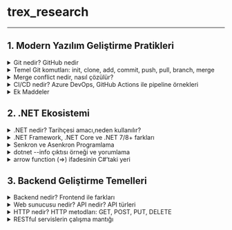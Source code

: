 # trex_research
***

## 1. Modern Yazılım Geliştirme Pratikleri

  <details>
  <summary>Git nedir? GitHub nedir</summary>
    
* Git, yazılım geliştirme sürecinde kullanılan bir versiyon kontrol sistemidir.

* Kod üzerinde yapılan tüm değişiklikleri kayıt altına alır.

* Birden fazla geliştiricinin aynı proje üzerinde çakışmadan çalışabilmesine olanak sağlar.

* Geriye dönük olarak yapılan değişiklikler incelenebilir.

* GitHub ise Git’in üzerine kurulmuş bulut tabanlı bir platformdur.

* Git reposunu internette saklamaya yarar.

* Açık kaynak projelerin paylaşımı için en çok kullanılan sistemdir.

*  Ekip çalışmasını kolaylaştırmak için issue tracking (sorun takibi), pull request (katkı önerisi), GitHub Actions (otomasyon) gibi ek özellikler sunar.
 
* GitHub ise Git’in üzerine kurulmuş bulut tabanlı bir platformdur.

* Git reposunu internette saklamaya yarar.

* Açık kaynak projelerin paylaşımı<in en çok kullanılan sistemdir.

* Ekip çalışmasını kolaylaştırmak için issue tracking (sorun takibi), pull request (katkı önerisi), GitHub Actions (otomasyon) gibi ek özellikler sunar.
  
</details>

  <details>
<summary>Temel Git komutları: init, clone, add, commit, push, pull, branch, merge</summary>

*  git init

 Yeni bir Git deposu oluşturmak için kullanılır. Bir proje klasöründe git init komutu çalıştırıldığında, o klasör artık Git tarafından izlenmeye başlar. Bu sayede proje içerisinde yapılan her değişiklik Git tarafından kayıt altına    alınabilir.

 Örnek kullanım:
 
 git init


 Bu komut çalıştırıldığında klasörde .git isimli gizli bir dosya oluşur ve bu dosya projenin tüm sürüm kontrol bilgilerini içerir.

*  git clone

 Var olan bir uzak Git deposunu bilgisayara kopyalamak için kullanılır. Özellikle GitHub üzerindeki projelerin yerel ortama indirilmesinde tercih edilir.

 Örnek kullanım:

 git clone https://github.com/kullanici/proje.git


 Bu komut sayesinde uzak depodaki tüm geçmiş commitler, branchler ve dosyalar yerel bilgisayara aktarılır.

*  git add

 Dosyaları staging area (hazırlık alanı) denilen bölgeye ekler. Bu alan, commit işleminden önce değişikliklerin hazırlanmasını sağlar.

 Örnek kullanım:

 git add dosya.txt
 git add .


 İlk komut sadece belirli bir dosyayı, ikincisi ise proje içindeki tüm değişiklikleri staging alanına ekler.

*  git commit

 Staging alanındaki dosyaları kalıcı olarak kaydeder. Commit işlemi, yapılan değişikliklere bir “anlık görüntü” almak gibidir. Her commit, açıklayıcı bir mesajla etiketlenmelidir.

 Örnek kullanım:

 git commit -m "Login ekranı eklendi"


 Bu komut, yapılan değişikliklerin tarihçede anlamlı şekilde tutulmasına yardımcı olur.

*  git push

 Yerelde yapılan commit’lerin uzak depoya (örneğin GitHub’a) gönderilmesini sağlar. Böylece proje ekibinin diğer üyeleri de güncellenmiş koda erişebilir.

 Örnek kullanım:

 git push origin main


 Bu komut, değişiklikleri origin isimli uzak depodaki main branch’ine gönderir.

*  git pull

 Uzak depodaki en güncel değişiklikleri indirip mevcut branch ile birleştirmeye yarar. Bu komut, ekip çalışmasında başkalarının yaptığı güncellemeleri almak için sıkça kullanılır.

 Örnek kullanım:

 git pull origin main


 Böylece uzak depodaki main branch’indeki tüm yeni değişiklikler yerel bilgisayara aktarılır.

*  git branch

 Proje üzerinde dallar (branch) oluşturmaya, görüntülemeye veya yönetmeye yarar. Branch’ler, geliştiricilerin aynı proje üzerinde farklı özellikler geliştirmesini sağlar.

 Örnek kullanım:

 git branch          # mevcut branch’leri listeler
 git branch yeni-ozellik   # yeni bir branch oluşturur
 git checkout yeni-ozellik # o branch’e geçiş yapar


 Branch kullanımı, aynı projede bağımsız geliştirmelerin çakışmadan yapılabilmesine imkân verir.

*  git merge

 İki farklı branch’i birleştirmek için kullanılır. Örneğin, yeni-ozellik branch’inde geliştirilen bir özellik tamamlandığında, bu branch main ile birleştirilir.

 Örnek kullanım:

 git checkout main
 git merge yeni-ozellik


 Bu komutlar sayesinde yeni-ozellik branch’indeki değişiklikler main branch’ine eklenmiş olur. Eğer aynı    çakışan değişiklikler varsa merge conflict oluşabilir ve manuel çözüm gerekir.

</details>

<details>

 <summary>Merge conflict nedir, nasıl çözülür?</summary>
  
Merge conflict Git’te iki dal aynı dosyanın aynı bölümünü farklı şekilde değiştirdiğinde Git’in hangisini seçeceğini bilememesiyle oluşan çakışmadır. Çözümü de basittir: Çakışmalı dosyayı açıp <<<<<<<, =======, >>>>>>> işaretleri arasındaki alternatiflerden mantıklı olan içeriği oluşturacak şekilde metni düzenlersin (gerekirse birleştirebilirsn) bu işaretleri temizlersin sonra değişikliği git add ile sahneleyip git commit ile birleştirmeyi tamamlarsın.
  
 </details>

<details> 
  
<summary>CI/CD nedir? Azure DevOps, GitHub Actions ile pipeline örnekleri </summary>


* CI/CD Nedir?

CI/CD, yazılım geliştirme süreçlerinde kaliteyi artıran ve teslimat hızını yükselten bir yöntemdir.

CI (Continuous Integration – Sürekli Entegrasyon): Geliştiricilerin kodlarını sık sık ana koda entegre etmesi, bu sırada otomatik testlerin ve derleme işlemlerinin çalışmasıdır. Amaç, hataların erkenden tespit edilmesi ve kodun sürekli olarak çalışır durumda kalmasıdır.

CD (Continuous Delivery/Deployment – Sürekli Teslimat / Dağıtım): CI sonrası başarılı olan kodun otomatik olarak test ortamına veya doğrudan canlı ortama aktarılmasıdır.

Continuous Delivery: Kod otomatik olarak test/stage ortamına alınır, canlıya geçiş manuel onayla yapılır.

Continuous Deployment: Kod tüm testlerden geçtikten sonra canlıya otomatik olarak alınır.

Bu yaklaşım sayesinde:

Daha hızlı geri bildirim alınır.

Ürün kalitesi artar.

Dağıtım süreçleri standartlaşır ve insan hatası azalır.

* Azure DevOps ile Pipeline Örneği

Azure DevOps Pipelines, YAML tabanlı veya görsel olarak oluşturulabilen güçlü bir CI/CD aracıdır. Microsoft’un bulut tabanlı çözümlerine doğrudan entegredir.

Basit Azure DevOps Pipeline (YAML)

Aşağıdaki örnek bir .NET uygulaması için CI pipeline’ıdır:

trigger:
- main   # main branch'e push geldiğinde pipeline çalışır

pool:
  vmImage: 'windows-latest'

steps:
- task: UseDotNet@2
  inputs:
    packageType: 'sdk'
    version: '7.0.x'

- script: dotnet restore
  displayName: 'Restore dependencies'

- script: dotnet build --configuration Release
  displayName: 'Build project'

- script: dotnet test --no-build --verbosity normal
  displayName: 'Run tests'


Bu pipeline şu işlemleri yapar:

Main branch’e kod push edildiğinde tetiklenir.

Gerekli .NET SDK kurulumu yapılır.

Paketler restore edilir.

Proje release modda derlenir.

Unit testler çalıştırılır.

Dağıtım (CD) için ek adımlar eklenebilir. Örneğin Azure Web App’e deploy etmek için AzureWebApp task’i kullanılabilir.

* GitHub Actions ile Pipeline Örneği

GitHub Actions, GitHub üzerinde barındırılan projeler için CI/CD iş akışları kurmaya yarayan bir sistemdir. YAML dosyaları .github/workflows/ klasöründe bulunur.

Basit GitHub Actions Workflow

Aşağıdaki örnek yine bir .NET uygulaması için CI pipeline’dır:

name: .NET CI

on:
  push:
    branches: [ "main" ]
  pull_request:
    branches: [ "main" ]

jobs:
  build:
    runs-on: ubuntu-latest

    steps:
    - name: Checkout repository
      uses: actions/checkout@v3

    - name: Setup .NET
      uses: actions/setup-dotnet@v3
      with:
        dotnet-version: '7.0.x'

    - name: Restore dependencies
      run: dotnet restore

    - name: Build
      run: dotnet build --configuration Release --no-restore

    - name: Test
      run: dotnet test --no-build --verbosity normal


Bu workflow şunları yapar:

Main branch’e push veya pull request geldiğinde çalışır.

Ubuntu sanal makinesi üzerinde işlem yapılır.

Kod checkout edilir.

.NET SDK yüklenir.

Restore, build ve test adımları gerçekleştirilir.

</details>

 <details>     
 
 <summary>Ek Maddeler</summary>

SDLC Aşamaları (Yazılım Geliştirme Yaşam Döngüsü)

* Planlama 

* Analiz 

* Geliştirme 

* Test 

* Dağıtım 

* Bakım
  
Metodolojiler

Agile → Esnek, hızlı geri bildirim.

Scrum → Sprint (2-4 hafta), roller (PO, SM, Dev Team).

Kanban → İş akışı panosu (To Do → Doing → Done).


 </details>
 
## 2. .NET Ekosistemi

<details>

<summary>.NET nedir? Tarihçesi amacı,neden kullanılır?</summary>

.NET Core, Windows, Linux ve MacOS için yazılım uygulamaları oluşturmak için kullanılabilecek genel amaçlı bir framework’dür. Diğer yazılımların aksine .NET Core, web uygulamaları, mobil uygulamalar, masaüstü uygulamaları, bulut hizmetleri, microservisler, API’ler, oyunlar ve IoT uygulamaları dahil olmak üzere her türlü uygulama/yazılımı oluşturmak için kullanılabilir. Diğer framework’lerden farklı olarak .NET Core, tek bir programlama diliyle sınırlı değildir ve C#, VB.NET, F#, XAML ve TypeScript’i destekler. Bu programlama dilleri açık kaynak kodludur ve bağımsız topluluklar tarafından yönetilir.

.NET Core en gelişmiş, olgun ve kapsamlı class library’leri, ortak API’leri, çoklu dil desteğini ve araçları sunmaktadır. Visual Studio ve Visual Studio Core, .NET Core’u geliştiriciler için en üretken platformlardan biri yapan en gelişmiş ve modern geliştirici IDE’leridir

2002: .NET Framework 1.0 çıktı, C# tanıtıldı (sadece Windows).

2005–2015: Framework 2.0–4.5 arasında LINQ, Async/Await gibi büyük yenilikler geldi.

2016: .NET Core yayınlandı → Açık kaynak, hızlı, platform bağımsz.

2020: .NET 5 ile Framework ve Core birleşti, tek çatı oldu.

2023+: .NET 8  Modern, çoklu platform, yapay zekâ ve bulut odaklı.

</details>

<details>
<summary>.NET Framework, .NET Core ve .NET 7/8+ farkları</summary>
  
|Özellik| .NET Framework   | .NET Core | .NET 7/8+  |
|:-----------------:|:-----------------:|:-----------------:|:-----------------:|
|Platform desteği|Yalnızca Windows'ta çalışır|Platformlar arası çalışır(Linux,Windows,Mac)|Platformlar arası çalışır|
|Güncellemeler|Güncelleme almaz|Güncelleme almaz|Güncelleme almaya devam eder|
|Kaynak kodu|Açık kaynak kodlu değil|Açık kaynak kodlu|Açık kaynak kodu|
|Desteklediği araçlar|Visual Studio|Visual Studio, VS Code, CLI araçları|Visual Studio, VS Code, CLI araçları|
|Kullanım alanları|Eski Windows uygulamaları|Çoklu platform uygulamaları, Web, API, Mikroservis|Modern çoklu platform uygulamaları, Bulut, Web API ve dahası|
|Performans|düşük|Orta|iyi performans|

</details>

<details>

<summary>Senkron ve Asenkron Programlama</summary>

* Senkron Programlama Nedir?

İşlemler ardışık olarak çalışır.

Bir işlem tamamlanmadan diğerine başlanmaz.

Program akışı, her adımda bir önceki adımın sonucunu beklemek zorundadır.

Eğer uzun süren bir işlem varsa (örneğin büyük bir dosyanın okunması, bir web servisinden veri çekilmesi), bu süre boyunca programın geri kalan kısmı çalışmaz, bekler.

* Asenkron Programlama Nedir?

İşlemler paralel veya bağımsız şekilde yürütülebilir.

Bir işlem başlatılır, o işlem arka planda devam ederken program diğer işlere geçebilir.

Program akışı, uzun süren işlemin bitmesini beklemek zorunda kalmaz.

Sonuç hazır olduğunda, program o işin sonucunu alıp kaldığı yerden devam eder.

* Senkron/Asenkron örnek senaryo açıklaması
  
HTTP çağrıları, Web API çağrıları gibi işlemler bekleme gerektirebilir. Geleneksel senkron programlama ile bu işlemleri gerçekleştirmek, aslında lokal bilgisayarın kontrolü dışında olan bir bekleme oluşturur. Bu da hem kullanıcı deneyimi hem de zaman verimliliği açısından oldukça mantıksızdır.

Kullanıcı, arka planda veri çağrıları yapılırken başka işlerle ilgilenebilmek ister. Hiçbirimiz evde bulaşık makinesi çalışıyor diye mutfakta donup kalmayız; makine işini bitirene kadar başka işlerle uğraşırız.

Senkron programlama ile bekleme gerektiren işlemleri çağırmak, bulaşık makinesinin işini bitirmesini oturup beklemek kadar verimsizdir. Asenkron programlama sayesinde ise kullanıcı, çağırdığı bir verinin gelmesini beklerken programın başka bir yerinde farklı bir işlem yapabilir ve ciddi bir zaman kazancı elde eder.

</details>

<details>
  
<summary>dotnet --info çıktısı örneği ve yorumlama</summary>

### Example output of `dotnet --info`

```
.NET SDK:
 Version:           9.0.201
 Commit:            071aaccdc2
 Workload version:  9.0.200-manifests.a3a1a094
 MSBuild version:   17.13.13+1c2026462

Runtime Environment:
 OS Name:     Windows
 OS Version:  10.0.26100
 OS Platform: Windows
 RID:         win-x64
 Base Path:   C:\Program Files\dotnet\sdk\9.0.201\

Workloads installed:
 No installed workloads found.
 Configured to use loose manifests for newly installed manifests.

Host:
  Version:      9.0.3
  Architecture: x64
  Commit:       831d23e561

.NET SDKs installed:
  9.0.201 [C:\Program Files\dotnet\sdk]

.NET runtimes installed:
  Microsoft.AspNetCore.App 8.0.14 [C:\Program Files\dotnet\shared\Microsoft.AspNetCore.App]
  Microsoft.AspNetCore.App 9.0.3  [C:\Program Files\dotnet\shared\Microsoft.AspNetCore.App]
  Microsoft.NETCore.App 8.0.14    [C:\Program Files\dotnet\shared\Microsoft.NETCore.App]
  Microsoft.NETCore.App 9.0.3     [C:\Program Files\dotnet\shared\Microsoft.NETCore.App]
  Microsoft.WindowsDesktop.App 8.0.14 [C:\Program Files\dotnet\shared\Microsoft.WindowsDesktop.App]
  Microsoft.WindowsDesktop.App 9.0.3  [C:\Program Files\dotnet\shared\Microsoft.WindowsDesktop.App]

Other architectures found:
  x86   [C:\Program Files (x86)\dotnet]
    registered at [HKLM\SOFTWARE\dotnet\Setup\InstalledVersions\x86\InstallLocation]

Environment variables:
  Not set

global.json file:
  Not found
```
dotnet --info komutu, bilgisayarında kurulu olan .NET ortamını özetler. Çıktıdaki bölümler şu anlama gelir:

1. .NET SDK

Hangi SDK sürümünün kullanıldığını gösterir.

SDK (Software Development Kit), .NET projelerini derlemek ve geliştirmek için gerekli araçları içerir.

2. Runtime Environment (Çalışma Zamanı Ortamı)

İşletim sistemini (OS Name, OS Version) ve mimariyi (x64, x86, arm64 vb.) gösterir.

RID (Runtime Identifier) değeri, uygulamanın hangi platformda çalıştığını belirtir.

3. Host

.NET uygulamalarının çalıştırıldığı host ortamının sürümünü gösterir.

Burada .NET runtime versiyonu ve sistem mimarisi listelenir.

4. .NET SDKs installed

Sisteminde yüklü tüm SDK sürümlerini listeler.

Birden fazla SDK kuruluysa, projeler global.json dosyasına veya varsayılan kurallara göre uygun olanı kullanır.

5. .NET runtimes installed

Kurulu olan çalışma zamanlarını listeler.

Microsoft.NETCore.App: Konsol uygulamaları için.

Microsoft.AspNetCore.App: Web uygulamaları için.

Microsoft.WindowsDesktop.App: WinForms ve WPF uygulamaları için.

Farklı sürümlerin aynı anda kurulu olması, eski projeleri de çalıştırabilmeni sağlar.

6. Other architectures found

Ek olarak farklı mimarilerde (örneğin x86) .NET kurulmuşsa burada görünür.

7. Environment variables

.NET ile ilgili özel ortam değişkenleri tanımlandıysa burada listelenir.

8. global.json file

Projede belirli bir SDK sürümü kullanılmak istenirse global.json dosyası ile belirtilir. Eğer bulunmazsa, sistemdeki en güncel SDK kullanılır
</details>

<details>
  
<summary>arrow function (=>) ifadesinin C#’taki yeri</summary>

* Tek satırda fonksiyon tanımlama: static int Multiply(int x, int y) => x * y;
* Lambda ifadesi: Func<int, int> square = n => n * n;

  
</details>

## 3. Backend Geliştirme Temelleri

<details>  

<summary> Backend nedir? Frontend ile farkları </summary>

Front-End, kullanıcı deneyimini ve etkileşimi şekillendirirken, Back-End, web sitesinin işlevselliğini ve veri yönetimini sağlar. her iki katman da başarılı bir web sitesi için kritik öneme sahiptir ve birlikte çalışarak kullanıcıların ihtiyaçlarını karşılayan ve beklentilerini aşan bir deneyim sunarlar.
</details>

<details>    

<summary> Web sunucusu nedir? API nedir? API türleri </summary>

Web sunucusu, istemcilerden (genellikle tarayıcı) gelen HTTP/HTTPS isteklerini kabul eden ve yanıtlayan yazılım veya donanımdır.

Statik içerik (HTML, CSS, JS, resim) ya da dinamik içerik (PHP, ASP.NET, Node.js uygulamaları) dönebilir.

Tarayıcı bir siteye istek gönderdiğinde web sunucusu uygun yanıtı üretip istemciye iletir.

Örnek web sunucuları:

Apache

Nginx

IIS (Internet Information Services)

LiteSpeed

API (Application Programming Interface) Nedir?

API, bir yazılımın başka yazılımlarla haberleşmesini sağlayan arayüzdür.

İç işleyişi bilmeden, belirli kurallar (endpoint, method, veri formatı) üzerinden erişim sağlar.

En yaygın kullanılan türü Web API’lerdir.

Örnek:

Hava durumu uygulaması telefonuna veri getirmek için hava durumu API’sini kullanır.

Google Maps API, başka uygulamalara harita ekleme olanağı sağlar.

API Türleri
1. Erişim Türüne Göre

Open API (Public API): Herkesin erişimine açık.

Partner API: Sadece iş ortaklarına özel.

Private API: Sadece kurum içi kullanım için.

2. Mimarisine Göre

REST API

HTTP metodlarını (GET, POST, PUT, DELETE) kullanır.

Genellikle JSON döner.

SOAP API

XML tabanlıdır, daha katıdır.

Bankacılık gibi güvenlik kritik alanlarda kullanılır.

GraphQL API

Tek endpoint üzerinden esnek veri sorgusu yapılabilir.

gRPC

Google tarafından geliştirilmiştir.

Hızlı, binary tabanlı, mikroservisler arası iletişim için uygundur.

3. Kullanım Alanına Göre

Web API → İnternet üzerinden erişilen API’ler.

Library API → Programlama kütüphaneleri için sağlanan API’ler (.NET, Java API).

Operating System API → İşletim sistemleri ile haberleşmeyi sağlayan API’ler (Windows API, Linux system call).

</details>

<details>

<summary>HTTP nedir? HTTP metodları: GET, POST, PUT, DELETE</summary>

GET, POST, PUT, PATCH ve DELETE en sık kullanılanlardır ve HTTP protokolü üzerinden istemciler ile sunucular arasındaki iletişimin temelini oluştururlar. Bu yöntemler, World Wide Web üzerinden istemci-sunucu iletişimi sırasında bir URL ile tanımlanan bir kaynak üzerinde gerçekleştirilebilecek eylemleri tanımlar

HTTP Metodları ve Örnekler
1. GET
* Sunucudan veri istemek için kullanılır.

* Gövde (body) göndermez.
```
GET /products HTTP/1.1
Host: example.com
```
Sunucudan ürünler listesini ister.


2. POST

* Sunucuya yeni veri eklemek/göndermek için kullanılır.

* Veri body kısmında gönderilir.
```
POST /products HTTP/1.1
Host: example.com
Content-Type: application/json

{
  "name": "Laptop",
  "price": 20000
}
```
Sunucuya yeni ürün ekler.


3. PUT

* Sunucuda var olan bir veriyi tamamen güncellemek için kullanılır.

* Gönderilen body, önceki verinin yerine geçer.
```
PUT /products/10 HTTP/1.1
Host: example.com
Content-Type: application/json

{
  "name": "Gaming Laptop",
  "price": 25000
}
```
ID’si 10 olan ürünün tüm verisini günceller.


4. PATCH

* Sunucudaki veriyi kısmi olarak güncellemek için kullanılır.

* Sadece değişen alanlar body’de gönderilir.
```
PATCH /products/10 HTTP/1.1
Host: example.com
Content-Type: application/json

{
  "price": 22000
}
```
Sadece fiyat bilgisini günceller.

5. DELETE

* Sunucudaki veriyi silmek için kullanılır.
```
DELETE /products/10 HTTP/1.1
Host: example.com
```
ID’si 10 olan ürünü siler.


6. HEAD

* GET gibidir ama sadece başlık (header) bilgilerini döner, gövdeyi döndürmez.
```
HEAD /products HTTP/1.1
Host: example.com
```
7. OPTIONS

* Sunucunun hangi HTTP metodlarını desteklediğini öğrenmek için kullanılır.
```
OPTIONS /products HTTP/1.1
Host: example.com
```

Cevap:
Allow: GET, POST, PUT, DELETE, OPTIONS


Özet:

GET → Veri al

POST → Yeni veri oluştur

PUT → Tam güncelle

PATCH → Kısmi güncelle

DELETE → Sil

HEAD → Sadece header bilgilerini al

OPTIONS → Desteklenen metodları öğren
  
</details>

<details>

<summary>RESTful servislerin çalışma mantığı</summary>

* 1. REST Nedir?

Representational State Transfer (REST), web servisleri için kullanılan bir mimari tarzdır.

Amacı, HTTP protokolünün sunduğu kuralları kullanarak basit, anlaşılır ve standart bir şekilde istemci–sunucu arasında iletişim kurmaktır.

REST’i “kurallar bütünü” olarak düşünebilirsin.

* 2. Temel Mantık

RESTful servislerde:

Her kaynak (örneğin: kullanıcı, ürün, sipariş) bir URL (endpoint) ile temsil edilir.

Bu kaynaklar üzerinde işlem yapmak için HTTP metodları (GET, POST, PUT, DELETE, PATCH…) kullanılır.

Veri genelde JSON formatında taşınır.

* 3. Kaynak ve URI Mantığı

Her şey bir kaynaktır.

Örnek: Kullanıcı listesi → /users

Tek bir kullanıcı → /users/5

Kullanıcının siparişleri → /users/5/orders

URI, kaynağı temsil eder. Kaynağın ne olduğunu URI belirler, üzerinde ne yapılacağını HTTP metodu belirler.

* 4. HTTP Metodları ile İşlemler

REST’te CRUD işlemleri HTTP metodlarına denk gelir:

GET /users → Tüm kullanıcıları getir

GET /users/5 → ID’si 5 olan kullanıcıyı getir

POST /users → Yeni kullanıcı oluştur

PUT /users/5 → ID’si 5 olan kullanıcıyı tamamen güncelle

PATCH /users/5 → ID’si 5 olan kullanıcıyı kısmi güncelle

DELETE /users/5 → ID’si 5 olan kullanıcıyı sil

* 5. İstemci - Sunucu İlişkisi

İstemci (client) → Tarayıcı, mobil uygulama, masaüstü program olabilir.

Sunucu (server) → İstekleri alır, işler ve yanıt verir.

İstemci, sunucuya hangi veriyle ne yapılacağını HTTP isteği (request) ile söyler.

Sunucu, sonucu HTTP cevabı (response) olarak döner.

* 6. Statelesness (Durumsuzluk)

RESTful servisler stateless olmalıdır.

Sunucu, her isteği bağımsız görür.

Önceki isteklerin bilgisini tutmaz.

Gerekli bilgiler (kimlik doğrulama, filtreler, parametreler) her istekte tekrar gönderilir.

* 7. Response ve Status Codes

Sunucu her isteğe bir HTTP durum kodu döner:

200 OK → İşlem başarılı

201 Created → Yeni kaynak oluşturuldu

400 Bad Request → Hatalı istek

401 Unauthorized → Yetkisiz erişim

404 Not Found → Kaynak bulunamadı

500 Internal Server Error → Sunucu hatası

8. JSON Örneği

Bir kullanıcı oluşturma isteği:
```
POST /users HTTP/1.1
Host: example.com
Content-Type: application/json

{
  "name": "Ali",
  "email": "ali@example.com"
}
```

Sunucu cevabı:
```
HTTP/1.1 201 Created
Content-Type: application/json

{
  "id": 5,
  "name": "Ali",
  "email": "ali@example.com"
}
```











</details>


